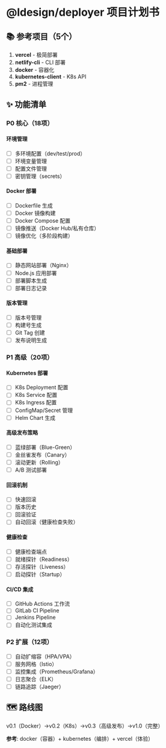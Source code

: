 # @ldesign/deployer 项目计划书

## 📚 参考项目（5个）
1. **vercel** - 极简部署
2. **netlify-cli** - CLI 部署
3. **docker** - 容器化
4. **kubernetes-client** - K8s API
5. **pm2** - 进程管理

## ✨ 功能清单

### P0 核心（18项）

#### 环境管理
- [ ] 多环境配置（dev/test/prod）
- [ ] 环境变量管理
- [ ] 配置文件管理
- [ ] 密钥管理（secrets）

#### Docker 部署
- [ ] Dockerfile 生成
- [ ] Docker 镜像构建
- [ ] Docker Compose 配置
- [ ] 镜像推送（Docker Hub/私有仓库）
- [ ] 镜像优化（多阶段构建）

#### 基础部署
- [ ] 静态网站部署（Nginx）
- [ ] Node.js 应用部署
- [ ] 部署脚本生成
- [ ] 部署日志记录

#### 版本管理
- [ ] 版本号管理
- [ ] 构建号生成
- [ ] Git Tag 创建
- [ ] 发布说明生成

### P1 高级（20项）

#### Kubernetes 部署
- [ ] K8s Deployment 配置
- [ ] K8s Service 配置
- [ ] K8s Ingress 配置
- [ ] ConfigMap/Secret 管理
- [ ] Helm Chart 生成

#### 高级发布策略
- [ ] 蓝绿部署（Blue-Green）
- [ ] 金丝雀发布（Canary）
- [ ] 滚动更新（Rolling）
- [ ] A/B 测试部署

#### 回滚机制
- [ ] 快速回滚
- [ ] 版本历史
- [ ] 回滚验证
- [ ] 自动回滚（健康检查失败）

#### 健康检查
- [ ] 健康检查端点
- [ ] 就绪探针（Readiness）
- [ ] 存活探针（Liveness）
- [ ] 启动探针（Startup）

#### CI/CD 集成
- [ ] GitHub Actions 工作流
- [ ] GitLab CI Pipeline
- [ ] Jenkins Pipeline
- [ ] 自动化测试集成

### P2 扩展（12项）
- [ ] 自动扩缩容（HPA/VPA）
- [ ] 服务网格（Istio）
- [ ] 监控集成（Prometheus/Grafana）
- [ ] 日志聚合（ELK）
- [ ] 链路追踪（Jaeger）

## 🗺️ 路线图
v0.1（Docker）→v0.2（K8s）→v0.3（高级发布）→v1.0（完整）

**参考**: docker（容器）+ kubernetes（编排）+ vercel（体验）


